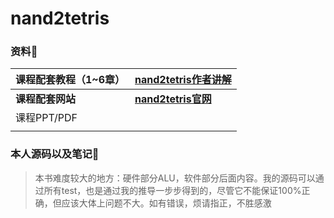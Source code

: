 # nand2tetris


### 资料🤖

| 课程配套教程（1~6章） | [nand2tetris作者讲解](https://www.coursera.org/learn/build-a-computer) |
| --------------------- | ------------------------------------------------------------ |
| **课程配套网站**      | [**nand2tetris官网**](https://www.nand2tetris.org/)          |
| 课程PPT/PDF           | []()                                                         |
|                       |                                                              |



### 本人源码以及笔记🦆

> 本书难度较大的地方：硬件部分ALU，软件部分后面内容。我的源码可以通过所有test，也是通过我的推导一步步得到的，尽管它不能保证100%正确，但应该大体上问题不大。如有错误，烦请指正，不胜感激



